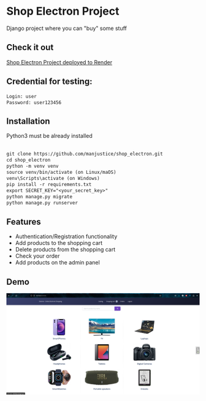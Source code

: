 # Shop Electron Project

Django project where you can "buy" some stuff

## Check it out

[Shop Electron Project deployed to Render](https://electron-cish.onrender.com/)

## Credential for testing:
```
Login: user
Password: user123456
```

## Installation

Python3 must be already installed

```shell

git clone https://github.com/manjustice/shop_electron.git
cd shop_electron
python -m venv venv
source venv/bin/activate (on Linux/maOS)
venv\Scripts\activate (on Windows)
pip install -r requirements.txt
export SECRET_KEY="<your_secret_key>"
python manage.py migrate
python manage.py runserver
```

## Features

* Authentication/Registration functionality
* Add products to the shopping cart
* Delete products from the shopping cart
* Check your order
* Add products on the admin panel

## Demo

![Website Interface](electron.png)